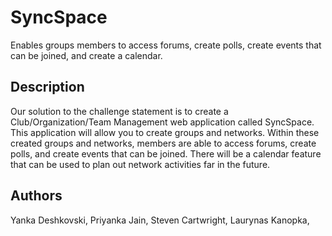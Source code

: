 # SyncSpace

Enables groups members to access forums, create polls, create events that can be joined, and create a calendar.

## Description

Our solution to the challenge statement is to create a Club/Organization/Team Management web application called SyncSpace. This application will allow you to create groups and networks. Within these created groups and networks, members are able to access forums, create polls, and create events that can be joined. There will be a calendar feature that can be used to plan out network activities far in the future.

<!-- ## Getting Started

### Dependencies

- Describe any prerequisites, libraries, OS version, etc., needed before installing program.
- ex. Windows 10

### Installing

- How/where to download your program
- Any modifications needed to be made to files/folders

### Executing program

- How to run the program
- Step-by-step bullets

```
code blocks for commands
```

## Help

Any advise for common problems or issues.

```
command to run if program contains helper info
``` -->

## Authors

Yanka Deshkovski,
Priyanka Jain,
Steven Cartwright,
Laurynas Kanopka,

<!-- ## Version History

- 0.2
  - Various bug fixes and optimizations
  - See [commit change]() or See [release history]()
- 0.1
  - Initial Release

## License

This project is licensed under the [NAME HERE] License - see the LICENSE.md file for details

## Acknowledgments

Inspiration, code snippets, etc.

- [awesome-readme](https://github.com/matiassingers/awesome-readme)
- [PurpleBooth](https://gist.github.com/PurpleBooth/109311bb0361f32d87a2)
- [dbader](https://github.com/dbader/readme-template)
- [zenorocha](https://gist.github.com/zenorocha/4526327)
- [fvcproductions](https://gist.github.com/fvcproductions/1bfc2d4aecb01a834b46) -->
